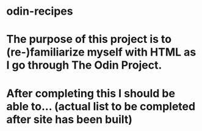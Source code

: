 # odin-recipes
# The purpose of this project is to (re-)familiarize myself with HTML as I go through The Odin Project.
# After completing this I should be able to... (actual list to be completed after site has been built) 